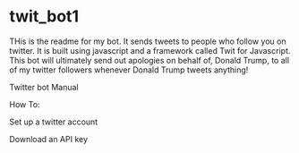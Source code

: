 # twit_bot1
THis is the readme for my bot. It sends tweets to people who follow you on twitter.
It is built using javascript and a framework called Twit for Javascript. This bot will
ultimately send out apologies on behalf of, Donald Trump, to all of my twitter followers whenever
Donald Trump tweets anything!

Twitter bot Manual

How To:

Set up a twitter account

Download an API key
